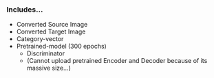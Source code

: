 ### Includes...
- Converted Source Image
- Converted Target Image
- Category-vector
- Pretrained-model (300 epochs)
  - Discriminator
  - (Cannot upload pretrained Encoder and Decoder because of its massive size...)
